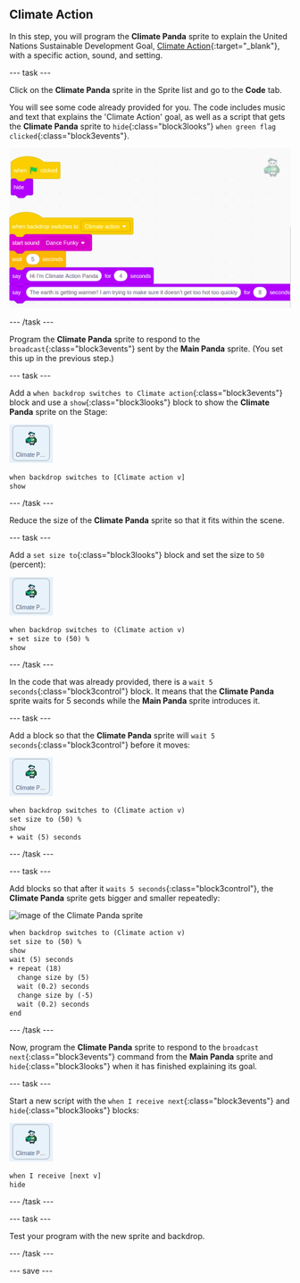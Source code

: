 ## Climate Action

In this step, you will program the **Climate Panda** sprite to explain the United Nations Sustainable Development Goal, [Climate Action](https://www.undp.org/content/undp/en/home/sustainable-development-goals/goal-13-climate-action.html){:target="\_blank"}, with a specific action, sound, and setting.

--- task ---

Click on the **Climate Panda** sprite in the Sprite list and go to the **Code** tab.

You will see some code already provided for you. The code includes music and text that explains the 'Climate Action' goal, as well as a script that gets the **Climate Panda** sprite to `hide`{:class="block3looks"} `when green flag clicked`{:class="block3events"}.

![climate action starter code](images/climateaction-startercode.png)

--- /task ---

Program the **Climate Panda** sprite to respond to the `broadcast`{:class="block3events"} sent by the **Main Panda** sprite. (You set this up in the previous step.)

--- task ---

Add a `when backdrop switches to Climate action`{:class="block3events"} block and use a `show`{:class="block3looks"} block to show the **Climate Panda** sprite on the Stage:

![image of the Climate Panda sprite](images/climatepanda-sprite.png)

```blocks3
when backdrop switches to [Climate action v]
show
```

--- /task ---

Reduce the size of the **Climate Panda** sprite so that it fits within the scene.

--- task ---

Add a `set size to`{:class="block3looks"} block and set the size to `50` (percent):

![image of the Climate Panda sprite](images/climatepanda-sprite.png)

```blocks3
when backdrop switches to (Climate action v)
+ set size to (50) %
show
```

--- /task ---

In the code that was already provided, there is a `wait 5 seconds`{:class="block3control"} block. It means that the **Climate Panda** sprite waits for 5 seconds while the **Main Panda** sprite introduces it.

--- task ---

Add a block so that the **Climate Panda** sprite will `wait 5 seconds`{:class="block3control"} before it moves:

![image of the Climate Panda sprite](images/climatepanda-sprite.png)

```blocks3
when backdrop switches to (Climate action v)
set size to (50) %
show
+ wait (5) seconds
```

--- /task ---

--- task ---

Add blocks so that after it `waits 5 seconds`{:class="block3control"}, the **Climate Panda** sprite gets bigger and smaller repeatedly:

![image of the Climate Panda sprite](images/climatenpanda-sprite.png)

```blocks3
when backdrop switches to (Climate action v)
set size to (50) %
show
wait (5) seconds
+ repeat (18)
  change size by (5)
  wait (0.2) seconds
  change size by (-5)
  wait (0.2) seconds
end
```

--- /task ---

Now, program the **Climate Panda** sprite to respond to the `broadcast next`{:class="block3events"} command from the **Main Panda** sprite and `hide`{:class="block3looks"} when it has finished explaining its goal.

--- task ---

Start a new script with the `when I receive next`{:class="block3events"} and `hide`{:class="block3looks"} blocks:

![image of the Climate Panda sprite](images/climatepanda-sprite.png)

```blocks3
when I receive [next v]
hide
```

--- /task ---

--- task ---

Test your program with the new sprite and backdrop.

--- /task ---

--- save ---
